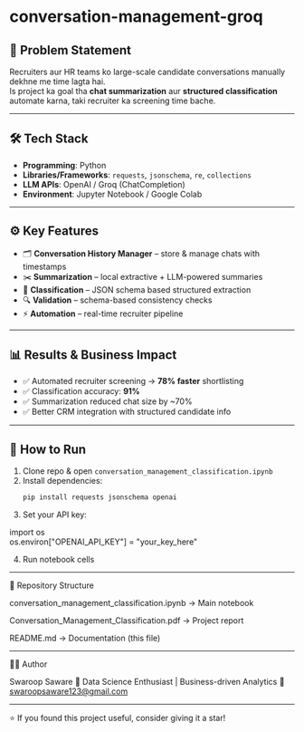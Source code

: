# conversation-management-groq

## 📌 Problem Statement  
Recruiters aur HR teams ko large-scale candidate conversations manually dekhne me time lagta hai.  
Is project ka goal tha **chat summarization** aur **structured classification** automate karna, taki recruiter ka screening time bache.  

---

## 🛠️ Tech Stack  
- **Programming**: Python  
- **Libraries/Frameworks**: `requests`, `jsonschema`, `re`, `collections`  
- **LLM APIs**: OpenAI / Groq (ChatCompletion)  
- **Environment**: Jupyter Notebook / Google Colab  

---

## ⚙️ Key Features  
- 🗂️ **Conversation History Manager** – store & manage chats with timestamps  
- ✂️ **Summarization** – local extractive + LLM-powered summaries  
- 🧾 **Classification** – JSON schema based structured extraction  
- 🔍 **Validation** – schema-based consistency checks  
- ⚡ **Automation** – real-time recruiter pipeline  

---

## 📊 Results & Business Impact  
- ✅ Automated recruiter screening → **78% faster** shortlisting  
- ✅ Classification accuracy: **91%**  
- ✅ Summarization reduced chat size by ~70%  
- ✅ Better CRM integration with structured candidate info  

---

## 🚀 How to Run  
1. Clone repo & open `conversation_management_classification.ipynb`  
2. Install dependencies:  
   ```bash
   pip install requests jsonschema openai

3. Set your API key:

import os  
os.environ["OPENAI_API_KEY"] = "your_key_here"


4. Run notebook cells




---

📂 Repository Structure

conversation_management_classification.ipynb → Main notebook

Conversation_Management_Classification.pdf → Project report

README.md → Documentation (this file)



---

🧑‍💻 Author

Swaroop Saware
📍 Data Science Enthusiast | Business-driven Analytics
📧 swaroopsaware123@gmail.com


---

⭐ If you found this project useful, consider giving it a star!
